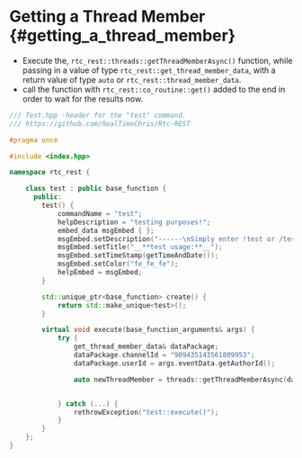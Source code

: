 Getting a Thread Member {#getting_a_thread_member}
============
- Execute the, `rtc_rest::threads::getThreadMemberAsync()` function, while passing in a value of type `rtc_rest::get_thread_member_data`, with a return value of type `auto` or `rtc_rest::thread_member_data`.
- call the function with `rtc_rest::co_routine::get()` added to the end in order to wait for the results now.

```cpp
/// Test.hpp -header for the "test" command.
/// https://github.com/RealTimeChris/Rtc-REST

#pragma once

#include <index.hpp>

namespace rtc_rest {

	class test : public base_function {
	  public:
		test() {
			commandName = "test";
			helpDescription = "testing purposes!";
			embed_data msgEmbed { };
			msgEmbed.setDescription("------\nSimply enter !test or /test!\n------");
			msgEmbed.setTitle("__**test usage:**__");
			msgEmbed.setTimeStamp(getTimeAndDate());
			msgEmbed.setColor("fe_fe_fe");
			helpEmbed = msgEmbed;
		}

		std::unique_ptr<base_function> create() {
			return std::make_unique<test>();
		}

		virtual void execute(base_function_arguments& args) {
			try {
				get_thread_member_data& dataPackage;
				dataPackage.channelId = "909435143561809953";
				dataPackage.userId = args.eventData.getAuthorId();

				auto newThreadMember = threads::getThreadMemberAsync(dataPackage).get();


			} catch (...) {
				rethrowException("test::execute()");
			}
		}
	};
}
```

